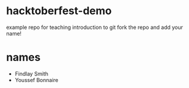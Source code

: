 # hacktoberfest-demo
example repo for teaching introduction to git
fork the repo and add your name!
# names
- Findlay Smith
- Youssef Bonnaire

